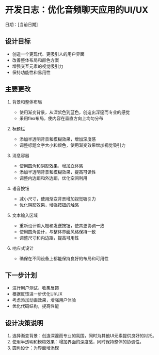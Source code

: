 # 开发日志：优化音频聊天应用的UI/UX

日期：[当前日期]

## 设计目标
- 创造一个更现代、更吸引人的用户界面
- 改善整体布局和颜色方案
- 增强交互元素的视觉吸引力
- 保持功能性和易用性

## 主要更改

1. 背景和整体布局
   - 使用渐变背景，从深紫色到蓝色，创造出深邃而专业的感觉
   - 采用flex布局，使内容在垂直方向上均匀分布

2. 标题栏
   - 添加半透明背景和模糊效果，增加深度感
   - 调整标题文字大小和颜色，使用渐变效果增加视觉吸引力

3. 消息容器
   - 使用圆角和阴影效果，增加立体感
   - 添加半透明背景和模糊效果，提高可读性
   - 调整内边距和外边距，优化空间利用

4. 语音按钮
   - 减小尺寸，使用渐变背景增加视觉吸引力
   - 优化阴影效果，增强按钮的触感

5. 文本输入区域
   - 重新设计输入框和发送按钮，使其更协调一致
   - 使用圆角设计，与整体界面风格保持一致
   - 调整尺寸和内边距，提高可用性

6. 响应式设计
   - 确保在不同设备上都能保持良好的布局和可用性

## 下一步计划
- 进行用户测试，收集反馈
- 根据反馈进一步优化UI/UX
- 考虑添加动画效果，增强用户体验
- 优化代码结构，提高性能

## 设计决策说明
1. 选择渐变背景：创造深邃而专业的氛围，同时为其他UI元素提供良好的衬托。
2. 使用半透明和模糊效果：增加界面的深度感，同时保持整体的协调性。
3. 圆角设计：为界面增添现

